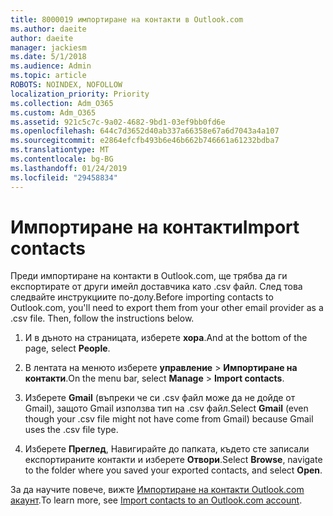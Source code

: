 ```yaml
---
title: 8000019 импортиране на контакти в Outlook.com
ms.author: daeite
author: daeite
manager: jackiesm
ms.date: 5/1/2018
ms.audience: Admin
ms.topic: article
ROBOTS: NOINDEX, NOFOLLOW
localization_priority: Priority
ms.collection: Adm_O365
ms.custom: Adm_O365
ms.assetid: 921c5c7c-9a02-4682-9bd1-03ef9bb0fd6e
ms.openlocfilehash: 644c7d3652d40ab337a66358e67a6d7043a4a107
ms.sourcegitcommit: e2864efcfb493b6e46b662b746661a61232bdba7
ms.translationtype: MT
ms.contentlocale: bg-BG
ms.lasthandoff: 01/24/2019
ms.locfileid: "29458834"
---
```

# <a name="import-contacts"></a><span data-ttu-id="84c29-102">Импортиране на контакти</span><span class="sxs-lookup"><span data-stu-id="84c29-102">Import contacts</span></span>

<span data-ttu-id="84c29-p101">Преди импортиране на контакти в Outlook.com, ще трябва да ги експортирате от други имейл доставчика като .csv файл. След това следвайте инструкциите по-долу.</span><span class="sxs-lookup"><span data-stu-id="84c29-p101">Before importing contacts to Outlook.com, you'll need to export them from your other email provider as a .csv file. Then, follow the instructions below.</span></span>
  
1. <span data-ttu-id="84c29-105">И в дъното на страницата, изберете **хора**.</span><span class="sxs-lookup"><span data-stu-id="84c29-105">And at the bottom of the page, select **People**.</span></span> 
    
2. <span data-ttu-id="84c29-106">В лентата на менюто изберете **управление** \> **Импортиране на контакти**.</span><span class="sxs-lookup"><span data-stu-id="84c29-106">On the menu bar, select **Manage** \> **Import contacts**.</span></span> 
    
3. <span data-ttu-id="84c29-107">Изберете **Gmail** (въпреки че си .csv файл може да не дойде от Gmail), защото Gmail използва тип на .csv файл.</span><span class="sxs-lookup"><span data-stu-id="84c29-107">Select **Gmail** (even though your .csv file might not have come from Gmail) because Gmail uses the .csv file type.</span></span> 
    
4. <span data-ttu-id="84c29-108">Изберете **Преглед**, Навигирайте до папката, където сте записали експортираните контакти и изберете **Отвори**.</span><span class="sxs-lookup"><span data-stu-id="84c29-108">Select **Browse**, navigate to the folder where you saved your exported contacts, and select **Open**.</span></span> 
    
<span data-ttu-id="84c29-109">За да научите повече, вижте [Импортиране на контакти Outlook.com акаунт](https://go.microsoft.com/fwlink/p/?linkid=873136).</span><span class="sxs-lookup"><span data-stu-id="84c29-109">To learn more, see [Import contacts to an Outlook.com account](https://go.microsoft.com/fwlink/p/?linkid=873136).</span></span>
  

